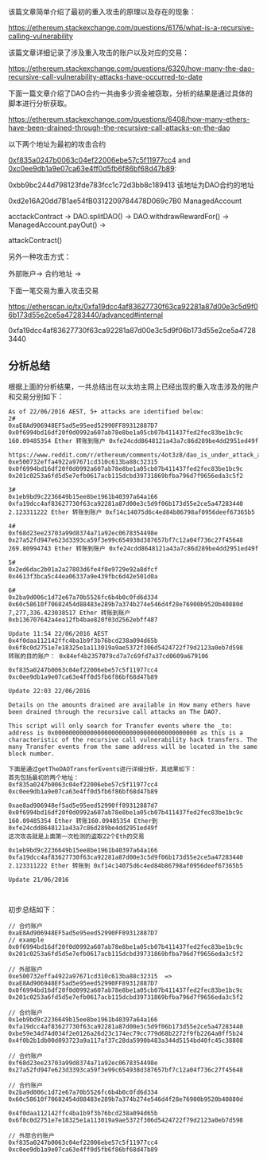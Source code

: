 该篇文章简单介绍了最初的重入攻击的原理以及存在的现象：

https://ethereum.stackexchange.com/questions/6176/what-is-a-recursive-calling-vulnerability



该篇文章详细记录了涉及重入攻击的账户以及对应的交易：

https://ethereum.stackexchange.com/questions/6320/how-many-the-dao-recursive-call-vulnerability-attacks-have-occurred-to-date



下面一篇文章介绍了DAO合约一共由多少资金被窃取，分析的结果是通过具体的脚本进行分析获取。

https://ethereum.stackexchange.com/questions/6408/how-many-ethers-have-been-drained-through-the-recursive-call-attacks-on-the-dao



以下两个地址为最初的攻击合约

[0xf835a0247b0063c04ef22006ebe57c5f11977cc4](http://etherscan.io/address/0xf835a0247b0063c04ef22006ebe57c5f11977cc4#internaltx) and [0xc0ee9db1a9e07ca63e4ff0d5fb6f86bf68d47b89](http://etherscan.io/address/0xc0ee9db1a9e07ca63e4ff0d5fb6f86bf68d47b89#internaltx):





0xbb9bc244d798123fde783fcc1c72d3bb8c189413 该地址为DAO合约的地址

0xd2e16A20dd7B1ae54fB0312209784478D069c7B0   ManagedAccount

acctackContract -> DAO.splitDAO()   ->   DAO.withdrawRewardFor()  -> ManagedAccount.payOut()  ->

 attackContract()



另外一种攻击方式：

外部账户-> 合约地址 -> 



下面一笔交易为重入攻击交易

https://etherscan.io/tx/0xfa19dcc4af83627730f63ca92281a87d00e3c5d9f06b173d55e2ce5a47283440/advanced#internal

0xfa19dcc4af83627730f63ca92281a87d00e3c5d9f06b173d55e2ce5a47283440





## 分析总结

根据上面的分析结果，一共总结出在以太坊主网上已经出现的重入攻击涉及的账户和交易分别如下：

```
As of 22/06/2016 AEST, 5+ attacks are identified below:
2# 
0xaE8Ad906948EF5ad5e95eed52990FF89312887D7
0x0f6994bd16df20f0d0992a607ab78e8be1a05cb07b411437fed2fec83be1bc9c
160.09485354 Ether 转账到账户 0xfe24cdd8648121a43a7c86d289be4dd2951ed49f

https://www.reddit.com/r/ethereum/comments/4ot3z8/dao_is_under_attack_again/
0xe500732effa4922a97671cd310c613ba88c32315
0x0f6994bd16df20f0d0992a607ab78e8be1a05cb07b411437fed2fec83be1bc9c
0x201c0253a6fd5d5e7efb0617acb115dcbd39731869bfba796d7f9656eda3c5f2

3#
0x1eb9bd9c2236649b15ee8be1961b40397a64a166
0xfa19dcc4af83627730f63ca92281a87d00e3c5d9f06b173d55e2ce5a47283440
2.123311222 Ether 转账到账户 0xf14c14075d6c4ed84b86798af0956deef67365b5

4# 
0xf68d23ee23703a99d8374a71a92ec0678354498e
0x27a52fd947e623d3393ca59f3e99c654938d387657bf7c12a04f736c27f45648
269.80994743 Ether 转账到账户 0xfe24cdd8648121a43a7c86d289be4dd2951ed49f

5#
0x2ed6dac2b01a2a27803d6fe4f8e9729e92a8dfcf
0x4613f3bca5c44ea06337a9e439fbc6d42e501d0a

6#
0x2ba9d006c1d72e67a70b5526fc6b4b0c0fd6d334
0x60c58610f70682454d88483e289b7a374b274e546d4f28e76900b9520b40880d
7,277,336.423038517 Ether 转账到账户 0xb136707642a4ea12fb4bae820f03d2562ebff487

Update 11:54 22/06/2016 AEST
0x4f0daa112142ffc4ba1b9f3b76bcd238a094d65b
0x6f8c0d2751e7e18325e1a113019a9ae5372f306d5424722f79d2123a0eb7d598
转账的目的账户： 0x84ef4b2357079cd7a7c69fd7a37cd0609a679106

0xf835a0247b0063c04ef22006ebe57c5f11977cc4
0xc0ee9db1a9e07ca63e4ff0d5fb6f86bf68d47b89

Update 22:03 22/06/2016

Details on the amounts drained are available in How many ethers have been drained through the recursive call attacks on The DAO?.

This script will only search for Transfer events where the _to: address is 0x0000000000000000000000000000000000000000 as this is a characteristic of the recursive call vulnerability hack transfers. The many Transfer events from the same address will be located in the same block number.

下面是通过getTheDAOTransferEvents进行详细分析，其结果如下：
首先包括最初的两个地址：
0xf835a0247b0063c04ef22006ebe57c5f11977cc4
0xc0ee9db1a9e07ca63e4ff0d5fb6f86bf68d47b89

0xae8ad906948ef5ad5e95eed52990ff89312887d7
0x0f6994bd16df20f0d0992a607ab78e8be1a05cb07b411437fed2fec83be1bc9c
160.09485354 Ether 转账160.09485354 Ether到 0xfe24cdd8648121a43a7c86d289be4dd2951ed49f
这次攻击就是上面第一次检测的盗取22个Eth的交易

0x1eb9bd9c2236649b15ee8be1961b40397a64a166
0xfa19dcc4af83627730f63ca92281a87d00e3c5d9f06b173d55e2ce5a47283440
2.123311222 Ether 转账到 0xf14c14075d6c4ed84b86798af0956deef67365b5

Update 21/06/2016



```

初步总结如下：

```
// 合约账户
0xaE8Ad906948EF5ad5e95eed52990FF89312887D7
// example
0x0f6994bd16df20f0d0992a607ab78e8be1a05cb07b411437fed2fec83be1bc9c
0x201c0253a6fd5d5e7efb0617acb115dcbd39731869bfba796d7f9656eda3c5f2

// 外部账户
0xe500732effa4922a97671cd310c613ba88c32315  => 0xaE8Ad906948EF5ad5e95eed52990FF89312887D7
0x0f6994bd16df20f0d0992a607ab78e8be1a05cb07b411437fed2fec83be1bc9c
0x201c0253a6fd5d5e7efb0617acb115dcbd39731869bfba796d7f9656eda3c5f2

// 合约账户
0x1eb9bd9c2236649b15ee8be1961b40397a64a166
0xfa19dcc4af83627730f63ca92281a87d00e3c5d9f06b173d55e2ce5a47283440
0xbe59e34d74d034f2e0126a26d23c174ec79cc779d68b2272f9fb2264a0ff5b24
0x4f0b2b1db00d093723a9a117af37c28da5990b483a344d5154bd40fc45c38808

// 合约账户
0xf68d23ee23703a99d8374a71a92ec0678354498e
0x27a52fd947e623d3393ca59f3e99c654938d387657bf7c12a04f736c27f45648

// 合约账户
0x2ba9d006c1d72e67a70b5526fc6b4b0c0fd6d334
0x60c58610f70682454d88483e289b7a374b274e546d4f28e76900b9520b40880d

0x4f0daa112142ffc4ba1b9f3b76bcd238a094d65b
0x6f8c0d2751e7e18325e1a113019a9ae5372f306d5424722f79d2123a0eb7d598

// 外部合约账户
0xf835a0247b0063c04ef22006ebe57c5f11977cc4
0xc0ee9db1a9e07ca63e4ff0d5fb6f86bf68d47b89

```

